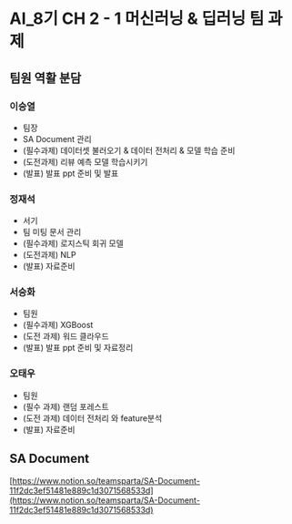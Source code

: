 # AI\_8기 CH 2 - 1 머신러닝 & 딥러닝 팀 과제

## 팀원 역활 분담

### 이승열

-   팀장
-   SA Document 관리
-   (필수과제) 데이터셋 불러오기 & 데이터 전처리 & 모델 학습 준비
-   (도전과제) 리뷰 예측 모델 학습시키기
-   (발표) 발표 ppt 준비 및 발표

### 정재석

-   서기
-   팀 미팅 문서 관리
-   (필수과제) 로지스틱 회귀 모델
-   (도전과제) NLP
-   (발표) 자료준비

### 서승화

-   팀원
-   (필수과제) XGBoost
-   (도전 과제) 워드 클라우드
-   (발표) 발표 ppt 준비 및 자료정리

### 오태우

-   팀원
-   (필수 과제) 랜덤 포레스트
-   (도전 과제) 데이터 전처리 와 feature분석
-   (발표) 자료준비



## SA Document
[https://www.notion.so/teamsparta/SA-Document-11f2dc3ef51481e889c1d3071568533d](https://www.notion.so/teamsparta/SA-Document-11f2dc3ef51481e889c1d3071568533d)